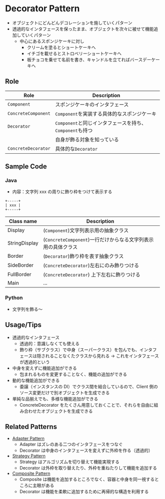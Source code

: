 # Decorator Pattern

- オブジェクトにどんどんデコレーションを施していくパターン
- 透過的なインタフェースを保ったまま、オブジェクトを次々に被せて機能追加していくパターン
  - 中心にあるスポンジケーキに対し
    - クリームを塗るとショートケーキへ
    - イチゴを載せるとストロベリーショートケーキへ
    - 板チョコを乗せて名前を書き、キャンドルを立てればバースデーケーキへ

## Role

| Role                | Description                                              |
| ------------------- | -------------------------------------------------------- |
| `Component`         | スポンジケーキのインタフェース                           |
| `ConcreteComponent` | `Component`を実装する具体的なスポンジケーキ              |
| `Decorator`         | `Component`と同じインタフェースを持ち、`Component`も持つ |
|                     | 自身が飾る対象を知っている                               |
| `ConcreteDecorator` | 具体的な`Decorator`                                      |

## Sample Code

### Java

- 内容：文字列 xxx の周りに飾り枠をつけて表示する

```
+-----+
| xxx |
+-----+
```

| Class name    | Description                                                   |
| ------------- | ------------------------------------------------------------- |
| Display       | (`Component`)文字列表示用の抽象クラス                         |
| StringDisplay | (`ConcreteComponent`)一行だけからなる文字列表示用の具体クラス |
| Border        | (`Decorator`)飾り枠を表す抽象クラス                           |
| SideBorder    | (`ConcreteDecorator`)左右にのみ飾りつける                     |
| FullBorder    | (`ConcreteDecorator`) 上下左右に飾りつける                    |
| Main          | ...                                                           |

### Python

- 文字列を飾る〜

## Usage/Tips

- 透過的なインタフェース
  - 透過的：意識しなくても使える
  - 飾り枠（サブクラス）で中身（スーパークラス）を包んでも、インタフェースは隠されることなくたクラスから見れる → これをインタフェースが透過的という
- 中身を変えずに機能追加ができる
  - 包まれるものを変更することなく、機能の追加ができる
- 動的な機能追加ができる
  - 委譲（インスタンスの DI）でクラス間を結合しているので、Client 側のソース変更だけで別オブジェクトを生成できる
- 単純な品揃えでも、多様な機能追加ができる
  - ConcreteDecorator をたくさん用意しておくことで、それらを自由に組み合わせたオブジェクトを生成できる

## Related Patterns

- [Adapter Pattern](../02-adapter-pattern/)
  - Adapter はズレのある二つのインタフェースをつなぐ
  - Decorator は中身のインタフェースを変えずに外枠を作る（透過的）
- [Strategy Pattern](../10-strategy-pattern/)
  - Strategy はアルゴリズムを切り替えて機能実現する
  - Decorator は外枠を取り替えたり、外枠を重ねたりして機能を追加する
- [Composite Pattern](../11-composite-pattern/)
  - Composite は機能を追加するところでなく、容器と中身を同一視するところに主眼がある
  - Decorator は機能を柔軟に追加するために再帰的な構造を利用する
